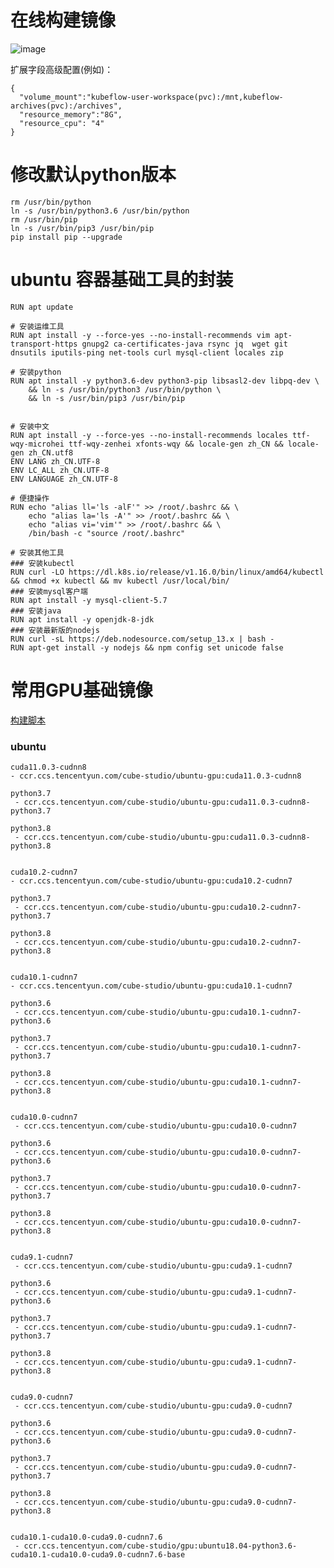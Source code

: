 # 在线构建镜像

![image](https://user-images.githubusercontent.com/20157705/167538625-39c19c33-a63d-44fa-a16a-2aaa7b480190.png)

扩展字段高级配置(例如)：
```
{
  "volume_mount":"kubeflow-user-workspace(pvc):/mnt,kubeflow-archives(pvc):/archives",
  "resource_memory":"8G",
  "resource_cpu": "4"
}
```

# 修改默认python版本

	rm /usr/bin/python
	ln -s /usr/bin/python3.6 /usr/bin/python
	rm /usr/bin/pip
	ln -s /usr/bin/pip3 /usr/bin/pip
	pip install pip --upgrade
	
# ubuntu 容器基础工具的封装

	RUN apt update

	# 安装运维工具
	RUN apt install -y --force-yes --no-install-recommends vim apt-transport-https gnupg2 ca-certificates-java rsync jq  wget git dnsutils iputils-ping net-tools curl mysql-client locales zip

	# 安装python
	RUN apt install -y python3.6-dev python3-pip libsasl2-dev libpq-dev \
		&& ln -s /usr/bin/python3 /usr/bin/python \
		&& ln -s /usr/bin/pip3 /usr/bin/pip


	# 安装中文
	RUN apt install -y --force-yes --no-install-recommends locales ttf-wqy-microhei ttf-wqy-zenhei xfonts-wqy && locale-gen zh_CN && locale-gen zh_CN.utf8
	ENV LANG zh_CN.UTF-8
	ENV LC_ALL zh_CN.UTF-8
	ENV LANGUAGE zh_CN.UTF-8

	# 便捷操作
	RUN echo "alias ll='ls -alF'" >> /root/.bashrc && \
		echo "alias la='ls -A'" >> /root/.bashrc && \
		echo "alias vi='vim'" >> /root/.bashrc && \
		/bin/bash -c "source /root/.bashrc"

	# 安装其他工具
	### 安装kubectl
	RUN curl -LO https://dl.k8s.io/release/v1.16.0/bin/linux/amd64/kubectl && chmod +x kubectl && mv kubectl /usr/local/bin/
	### 安装mysql客户端
	RUN apt install -y mysql-client-5.7
	### 安装java
	RUN apt install -y openjdk-8-jdk
	### 安装最新版的nodejs
	RUN curl -sL https://deb.nodesource.com/setup_13.x | bash -
	RUN apt-get install -y nodejs && npm config set unicode false




# 常用GPU基础镜像

[构建脚本](https://github.com/tencentmusic/cube-studio/blob/master/images/ubuntu-gpu/build.sh)

### ubuntu
```
cuda11.0.3-cudnn8
- ccr.ccs.tencentyun.com/cube-studio/ubuntu-gpu:cuda11.0.3-cudnn8
	
python3.7
 - ccr.ccs.tencentyun.com/cube-studio/ubuntu-gpu:cuda11.0.3-cudnn8-python3.7
	
python3.8
 - ccr.ccs.tencentyun.com/cube-studio/ubuntu-gpu:cuda11.0.3-cudnn8-python3.8
	

cuda10.2-cudnn7
- ccr.ccs.tencentyun.com/cube-studio/ubuntu-gpu:cuda10.2-cudnn7
	
python3.7
 - ccr.ccs.tencentyun.com/cube-studio/ubuntu-gpu:cuda10.2-cudnn7-python3.7
	
python3.8
 - ccr.ccs.tencentyun.com/cube-studio/ubuntu-gpu:cuda10.2-cudnn7-python3.8
	
	
cuda10.1-cudnn7
- ccr.ccs.tencentyun.com/cube-studio/ubuntu-gpu:cuda10.1-cudnn7
	
python3.6
 - ccr.ccs.tencentyun.com/cube-studio/ubuntu-gpu:cuda10.1-cudnn7-python3.6
	
python3.7
 - ccr.ccs.tencentyun.com/cube-studio/ubuntu-gpu:cuda10.1-cudnn7-python3.7
	
python3.8
 - ccr.ccs.tencentyun.com/cube-studio/ubuntu-gpu:cuda10.1-cudnn7-python3.8
	
	
cuda10.0-cudnn7
 - ccr.ccs.tencentyun.com/cube-studio/ubuntu-gpu:cuda10.0-cudnn7
	
python3.6
 - ccr.ccs.tencentyun.com/cube-studio/ubuntu-gpu:cuda10.0-cudnn7-python3.6
	
python3.7
 - ccr.ccs.tencentyun.com/cube-studio/ubuntu-gpu:cuda10.0-cudnn7-python3.7
	
python3.8
 - ccr.ccs.tencentyun.com/cube-studio/ubuntu-gpu:cuda10.0-cudnn7-python3.8
	
	
cuda9.1-cudnn7
 - ccr.ccs.tencentyun.com/cube-studio/ubuntu-gpu:cuda9.1-cudnn7
	
python3.6
 - ccr.ccs.tencentyun.com/cube-studio/ubuntu-gpu:cuda9.1-cudnn7-python3.6
	
python3.7
 - ccr.ccs.tencentyun.com/cube-studio/ubuntu-gpu:cuda9.1-cudnn7-python3.7
	
python3.8
 - ccr.ccs.tencentyun.com/cube-studio/ubuntu-gpu:cuda9.1-cudnn7-python3.8
	

cuda9.0-cudnn7
 - ccr.ccs.tencentyun.com/cube-studio/ubuntu-gpu:cuda9.0-cudnn7
	
python3.6
 - ccr.ccs.tencentyun.com/cube-studio/ubuntu-gpu:cuda9.0-cudnn7-python3.6
	
python3.7
 - ccr.ccs.tencentyun.com/cube-studio/ubuntu-gpu:cuda9.0-cudnn7-python3.7
	
python3.8
 - ccr.ccs.tencentyun.com/cube-studio/ubuntu-gpu:cuda9.0-cudnn7-python3.8
	
	
cuda10.1-cuda10.0-cuda9.0-cudnn7.6
 - ccr.ccs.tencentyun.com/cube-studio/gpu:ubuntu18.04-python3.6-cuda10.1-cuda10.0-cuda9.0-cudnn7.6-base
```